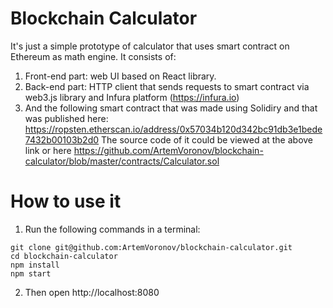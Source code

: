 # Blockchain Calculator

It's just a simple prototype of calculator that uses smart contract on Ethereum as math engine. It consists of:
1. Front-end part: web UI based on React library.
2. Back-end part: HTTP client that sends requests to smart contract via web3.js library and Infura platform (https://infura.io)
3. And the following smart contract that was made using Solidiry and that was published here: https://ropsten.etherscan.io/address/0x57034b120d342bc91db3e1bede7432b00103b2d0
   The source code of it could be viewed at the above link or here https://github.com/ArtemVoronov/blockchain-calculator/blob/master/contracts/Calculator.sol

# How to use it
1. Run the following commands in a terminal:
```
git clone git@github.com:ArtemVoronov/blockchain-calculator.git
cd blockchain-calculator
npm install
npm start
```
2. Then open http://localhost:8080
